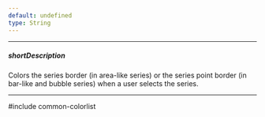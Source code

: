 ```yaml
---
default: undefined
type: String
---
```

---
##### shortDescription
Colors the series border (in area-like series) or the series point border (in bar-like and bubble series) when a user selects the series.

---
#include common-colorlist